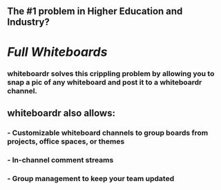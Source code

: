 
## The  #1 problem in Higher Education and Industry? 
# *Full Whiteboards*  



### **whiteboardr** solves this crippling problem by allowing you to snap a pic of any whiteboard and post it to a **whiteboardr** channel.  



## whiteboardr also allows:  
### - Customizable whiteboard channels to group boards from projects, office spaces, or themes
### - In-channel comment streams
### - Group management to keep your team updated

